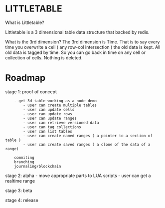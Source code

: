 
# LITTLETABLE
What is Littletable?

Littletable is a 3 dimensional table data structure that backed by redis.  

What is the 3rd dimension?
The 3rd dimension is Time.  That is to say every time you overwrite a cell ( any row-col intersection ) the old data is 
kept.  All old data is tagged by time.  So you can go back in time on any cell or collection of cells.  Nothing is deleted.

Roadmap
=======

stage 1: proof of concept

        - get 3d table working as a node demo
            - user can create multiple tables
            - user can update cells
            - user can update rows
            - user can update ranges
            - user can retrieve versioned data
            - user can tag collections
            - user can list tables
            - user can create named ranges ( a pointer to a section of table )
            - user can create saved ranges ( a clone of the data of a range)

        commiting
        branching
        journaling/blockchain
        
stage 2: alpha
        - move appropriate parts to LUA scripts
        - user can get a realtime range
        
stage 3: beta
            

stage 4: release
